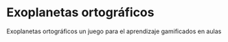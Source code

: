 # Exoplanetas ortográficos
Exoplanetas ortográficos un juego para el aprendizaje gamificados en aulas
